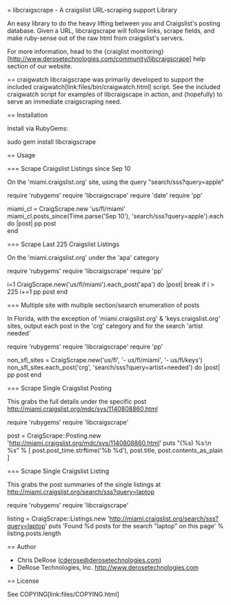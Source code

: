 = libcraigscrape - A craigslist URL-scraping support Library

An easy library to do the heavy lifting between you and Craigslist's posting database. Given a URL, libcraigscrape will
follow links, scrape fields, and make ruby-sense out of the raw html from craigslist's servers.

For more information, head to the {craiglist monitoring}[http://www.derosetechnologies.com/community/libcraigscrape] help section of our website.

== craigwatch
libcraigscrape was primarily developed to support the included craigwatch[link:files/bin/craigwatch.html] script. See the included craigwatch script for
examples of libcraigscape in action, and (hopefully) to serve an immediate craigscraping need.

== Installation

Install via RubyGems:

  sudo gem install libcraigscrape

== Usage

=== Scrape Craigslist Listings since Sep 10

On the 'miami.craigslist.org' site, using the query "search/sss?query=apple"

  require 'rubygems'
  require 'libcraigscrape'
  require 'date'
  require 'pp'
  
  miami_cl = CraigScrape.new 'us/fl/miami'
  miami_cl.posts_since(Time.parse('Sep 10'), 'search/sss?query=apple').each do |post|
    pp post  
  end

=== Scrape Last 225 Craigslist Listings

On the 'miami.craigslist.org'  under the 'apa' category

  require 'rubygems'
  require 'libcraigscrape'
  require 'pp'
  
  i=1
  CraigScrape.new('us/fl/miami').each_post('apa') do |post|
    break if i > 225
  	 i+=1
  	 pp post
  end

=== Multiple site with multiple section/search enumeration of posts

In Florida, with the exception of 'miami.craigslist.org' & 'keys.craigslist.org' sites, output each post in 
the 'crg' category and for the search 'artist needed'

  require 'rubygems'
  require 'libcraigscrape'
  require 'pp'
  
  non_sfl_sites = CraigScrape.new('us/fl', '- us/fl/miami', '- us/fl/keys')
  non_sfl_sites.each_post('crg', 'search/sss?query=artist+needed') do |post|
  	 pp post
  end

=== Scrape Single Craigslist Posting

This grabs the full details under the specific post http://miami.craigslist.org/mdc/sys/1140808860.html

  require 'rubygems'
  require 'libcraigscrape'
  
  post = CraigScrape::Posting.new 'http://miami.craigslist.org/mdc/sys/1140808860.html'
  puts "(%s) %s:\n %s" % [ post.post_time.strftime('%b %d'), post.title, post.contents_as_plain ]

=== Scrape Single Craigslist Listing

This grabs the post summaries of the single listings at http://miami.craigslist.org/search/sss?query=laptop

  require 'rubygems'
  require 'libcraigscrape'
  
  listing = CraigScrape::Listings.new 'http://miami.craigslist.org/search/sss?query=laptop'
  puts 'Found %d posts for the search "laptop" on this page' % listing.posts.length

== Author
- Chris DeRose (cderose@derosetechnologies.com)
- DeRose Technologies, Inc. http://www.derosetechnologies.com

== License

See COPYING[link:files/COPYING.html]
